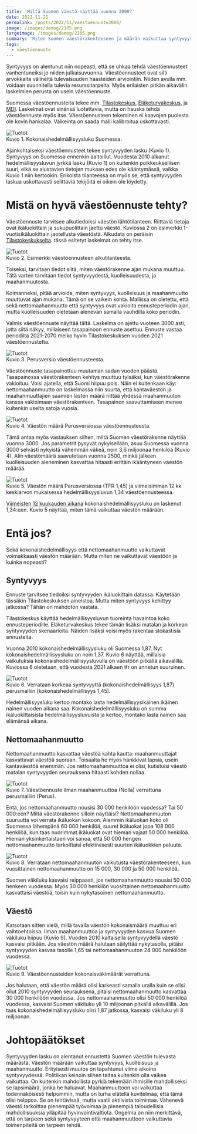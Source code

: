 ```yaml
---
title: 'Miltä Suomen väestö näyttää vuonna 3000?'
date: 2022-11-21
permalink: /posts/2022/11/vaestoennuste3000/
image: /images/demog/2105.png
largeimage: /images/demog/2105.png
summary: 'Miten Suomen väestörakenteeseen ja määrän vaikuttaa syntyvyys? Entä maahanmuutto? Ja millainen väestörakenne Suomessa on vuonna 3000? Näihin kysymyksiin etsitään vastauksia tässä blogissa.'
tags:
  - väestöennuste
---
```


Syntyvyys on alentunut niin nopeasti, että se uhkaa tehdä väestöennusteet vanhentuneiksi jo niiden julkaisuvuonna.
Väestöennusteet ovat silti arvokkaita välineitä tulevaisuuden haasteiden arviointiin. Niiden avulla mm. voidaan
suunnitella tulevia resurssitarpeita. Myös erilaisten pitkän aikavälin laskelmien perusta on usein väestöennuste.

Suomessa väestöennusteita tekee mm. [Tilastokeskus](https://stat.fi/tilasto/vaenn), 
[Eläketurvakeskus](https://www.etk.fi/tutkimus-tilastot-ja-ennusteet/ennustelaskelmat/pitkan-aikavalin-laskelmat/), 
ja [MDI](https://www.mdi.fi/ennuste2040/). Laskelmat ovat sinänsä
luotettavia, mutta on hauska tehdä väestöennuste myös itse. 
Väestöennusteen tekeminen ei kaavojen puolesta ole kovin hankalaa. Vaikeinta on saada malli
kalibroitua uskottavasti.

![Tuotot](/images/demog/tfr.png)<br>
Kuvio 1. Kokonaishedelmällisyysluku Suomessa.

Ajankohtaiseksi väestöennusteet tekee syntyvyyden lasku (Kuvio 1). Syntyvyys on Suomessa ennenkin aaltoillut.
Vuodesta 2010 alkanut hedelmällisyysluvun jyrkkä lasku (Kuvio 1) on kuitenkin poikkeuksellisen suuri, eikä
se alustavien tietojen mukaan edes ole kääntymässä, vaikka Kuvio 1 niin kertookin. Erikoista tilanteessa on 
myös se, että syntyvyyden laskua uskottavasti selittäviä tekijöitä ei oikein ole löydetty.

Mistä on hyvä väestöennuste tehty?
=====

Väestöennuste tarvitsee alkutiedoiksi väestön lähtötilanteen. Riittäviä tietoja ovat
ikäluokittain ja sukupuolittain jaettu väestö. Kuviossa 2 on esimerkki 1-vuotisikäluokittain
jaotellusta väestöstä. Alkudata on peräisin [Tilastokeskukselta](https://stat.fi/).
tässä esitetyt laskelmat on tehty itse.

![Tuotot](/images/demog/baseline_stop2022.png)<br>
Kuvio 2. Esimerkki väestöennusteen alkutilanteesta.

Toiseksi, tarvitaan tiedot siitä, miten väestörakenne ajan mukana muuttuu. Tätä varten 
tarvitaan tiedot syntyvyydestä, kuolleisuudesta, ja maahanmuutosta. 

Kolmanneksi, pitää arvioida, miten syntyvyys, kuolleisuus ja maahanmuutto muuttuvat ajan mukana.
Tämä on se vaikein kohta. Mallissa on oletettu, että sekä nettomaahanmuutto että syntyvyys 
ovat vakioita ennusteperiodin ajan, mutta kuolleisuuden oletetaan alenevan samalla vauhdilla koko periodin.

Valmis väestöennuste näyttää tältä. Laskelma on ajettu vuoteen 3000 asti, jotta siitä näkyy, millaiseen tasapainoon
ennuste asettuu. Ennuste vastaa periodilta 2021-2070 melko hyvin Tilastokeskuksen vuoden 2021 väestöennustetta.

![Tuotot](/images/demog/baseline.png)<br>
Kuvio 3. Perusversio väestöennusteesta.

Väestöennuste tasapainottuu muutaman sadan vuoden päästä. Tasapainossa väestörakenteen kehitys muuttuu tylsäksi, kun 
väestörakenne vakioituu. Voisi ajatella, että Suomi hiipuu pois. Näin ei kuitenkaan käy:
nettomaahanmuutto on laskelmassa niin suurta, että kantaväestön ja maahanmuuttajien saamien lasten määrä
riittää yhdessä maahanmuuton kanssa vakioimaan väestörakenteen. Tasapainon saavuttamiseen menee kuitenkin useita satoja vuosia.

![Tuotot](/images/demog/baselinepop.png)<br>
Kuvio 4. Väestön määrä Perusversiossa väestöennusteesta.

Tämä antaa myös vastauksen siihen, miltä Suomen väestörakenne näyttää vuonna 3000. Jos parametrit pysyvät nykyisellään,
asuu Suomessa vuonna 3000 selvästi nykyistä vähemmän väkeä, noin 3,6 miljoonaa henkilöä (Kuvio 4). Alin väestömäärä saavutetaan
vuonna 2500, minkä jälkeen kuolleisuuden aleneminen kasvattaa hitaasti erittäin ikääntyneen väestön määrää.

![Tuotot](/images/demog/popcomp135.png)<br>
Kuvio 5. Väestön määrä Perusversiossa (TFR 1,45) ja viimeisimman 12 kk keskiarvon mukaisessa hedelmällisyysluvun 1,34 väestöennusteessa.

[Viimeisten 12 kuukauden aikana](https://www.stat.fi/julkaisu/cktlgh6ns3ets0c55ztr6li2f) kokonaishedelmällisyysluku on laskenut 1,34:een. Kuvio 5
näyttää, miten tämä vaikuttaa väestön määrään.

Entä jos?
======

Sekä kokonaishedelmällisyys että nettomaahanmuutto vaikuttavat voimakkaasti väestön määrään.
Mutta miten ne vaikuttavat väestöön ja kuinka nopeasti?

Syntyvyys
-----

Ennuste tarvitsee tiedoiksi syntyvyyden ikäluokittain datassa. Käytetään tässäkin Tilastokeskuksen aineistoa.
Mutta miten syntyvyys kehittyy jatkossa? Tähän on mahdoton vastata. 

Tilastokeskus käyttää hedelmällisyysluvun tuoreinta havaintoa koko ennusteperiodille.
Eläketurvakeskus tekee tämän lisäksi matalan ja korkean syntyvyyden skenaarioita.
Näiden lisäksi voisi myös rakentaa stokastisia ennusteita. 

Vuonna 2010 kokonaishedelmällisyysluku oli Suomessa 1,87. Nyt kokonaishedelmällisyysluku on noin 1,37. Kuvio 6 näyttää, millaisia
vaikutuksia kokonaishedelmällisyysluvulla on väestöön pitkällä aikavälillä. Kuviossa 6 oletetaan, että vuodesta 2021 alkaen
tfr on annetun suuruinen.

![Tuotot](/images/demog/comp.png)<br>
Kuvio 6. Verrataan korkeaa syntyvyyttä (kokonaishedelmällisyys 1,87) perusmalliin (kokonaishedelmällisyys 1,45). 

Hedelmällisyysluku kertoo montako lasta hedelmällisyysikäinen ikäinen nainen vuoden aikana saa.
Kokonaishedelmällisyysluku on summa ikäluokittaisista hedelmällisyysluvuista ja kertoo, montako lasta 
nainen saa elämänsä aikana.

Nettomaahanmuutto
-----

Nettomaahanmuutto kasvattaa väestöä kahta kautta: maahanmuuttajat kasvattavat väestöä suoraan. Toisaalta he myös hankkivat
lapsia, usein kantaväestöä enemmän. Jos nettomaahanmuuttoa ei olisi, kutistuisi väestö matalan 
syntyvyyden seurauksena hitaasti kohden nollaa.

![Tuotot](/images/demog/compzero.png)<br>
Kuvio 7. Väestöennuste ilman maahanmuuttoa (Nolla) verrattuna perusmalliin (Perus).

Entä, jos nettomaahanmuutto nousisi 30 000 henkilöön vuodessa? Tai 50 000:een? Miltä väestörakenne silloin näyttäisi?
Nettomaahanmuuton suuruutta voi verrata ikäluokan kokoon. Aiemmin ikäluokan koko oli Suomessa lähempänä 60 000 henkilöä, suuret ikäluokat
jopa 108 000 henkilöä, kun taas nuorimmat ikäluokat ovat hieman vajaat 50 000 henkilöä.
Hieman yksinkertaistaen voi sanoa, että 50 000 hengen nettomaahanmuutto tarkoittaisi efektiivisesti
suurten ikäluokkien paluuta.

![Tuotot](/images/demog/comp2.png)<br>
Kuvio 8. Verrataan nettomaahanmuuton vaikutusta väestörakenteeseen, kun vuosittainen nettomaahanmuutto on 15 000, 30 000 ja 50 000 henkilöä.

Suomen väkiluku kasvaisi reippaasti, jos nettomaahanmuutto nousisi 50 000 henkeen vuodessa. 
Myös 30 000 henkilön vuosittainen nettomaahanmuutto kasvattaisi väestöä, toisin kuin nykytasoinen nettomaahanmuutto.

Väestö
------

Katsotaan sitten vielä, millä tavalla väestön kokonaismäärä muuttuu eri vaihtoehtoissa.
Ilman maahanmuuttoa ja syntyvyyden kasvua Suomen väkiluku hiipuu (Kuvio 9). Vuoden 2010 kaltaisella
syntyvyydellä väestö kasvaisi pitkään. Jos väestön määrä halutaan säilyttää nykytasolla, pitäisi
syntyvyyden kasvaa tasolle 1,65 tai nettomaahanmuuton 24 000 henkilöön vuodessa.

![Tuotot](/images/demog/popcomp.png)<br>
Kuvio 9. Väestöennusteiden kokonaisväkimäärät verrattuna. 

Jos halutaan, että väestön määrä olisi karkeasti samalla uralla kuin se olisi ollut 2010 syntyvyyden seurauksena, 
pitäisi nettomaahanmuutto kasvattaa 30 000 henkilöön vuodessa.
Jos nettomaahanmuutto olisi 50 000 henkilöä vuodessa, kasvaisi Suomen väkiluku yli 10 miljoonan pitkällä aikavälillä.
Jos taas kokonaishedelmällisyysluku olisi 1,87 jatkossa, kasvaisi väkiluku yli 8 miljoonan.

Johtopäätökset
=====

Syntyvyyden lasku on alentanut ennustetta Suomen väestön tulevasta määrästä. Väestön määrään
vaikuttaa syntyvyys, kuolleisuus ja maahanmuutto. Erityisesti muutos on tapahtunut viime aikoina syntyvyydessä. 
Politiikan keinoin siihen taitaa kuitenkin olla vaikea vaikuttaa. On kuitenkin mahdollista 
pyrkiä tekemään ihmisille mahdolliseksi se lapsimäärä, jonka he haluavat.
Maahanmuuttoon voi vaikuttaa todennäköisesti helpommin, mutta on turha elätellä kuvitelmaa, että tämä olisi helppoa.
Se on tehtävissä, mutta vaatii aktiivista toimintaa. Vähenevä väestö tarkoittaa pienempää työvoimaa ja pienempiä
taloudellisia mahdollisuuksia ylläpitää hyvinvointivaltiota.
Ongelma on niin merkittävä, että on tarpeen sekä syntyvyyteen että maahanmuuttoon vaikuttavia toimenpiteitä
on tarpeen tehdä.
